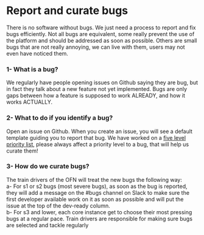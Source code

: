 # Report and curate bugs

There is no software without bugs. We just need a process to report and fix bugs efficiently. Not all bugs are equivalent, some really prevent the use of the platform and should be addressed as soon as possible. Others are small bugs that are not really annoying, we can live with them, users may not even have noticed them.

### **1- What is a bug?**

We regularly have people opening issues on Github saying they are bug, but in fact they talk about a new feature not yet implemented. Bugs are only gaps between how a feature is supposed to work ALREADY, and how it works ACTUALLY.

### **2- What to do if you identify a bug?**

Open an issue on Github. When you create an issue, you will see a default template guiding you to report that bug. We have worked on a [five level priority list](https://github.com/openfoodfoundation/openfoodnetwork/wiki/Bug-severity), please always affect a priority level to a bug, that will help us curate them!

### **3- How do we curate bugs?**

The train drivers of the OFN will treat the new bugs the following way:\
a- For s1 or s2 bugs (most severe bugs), as soon as the bug is reported, they will add a message on the #bugs channel on Slack to make sure the first developer available work on it as soon as possible and will put the issue at the top of the dev-ready column.\
b- For s3 and lower, each core instance get to choose their most pressing bugs at a regular pace. Train drivers are responsible for making sure bugs are selected and tackle regularly
